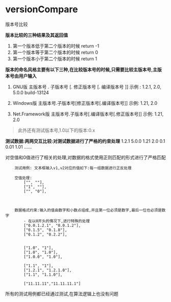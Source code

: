 # versionCompare
版本号比较


**版本比较的三种结果及其返回值**

1. 第一个版本低于第二个版本的时候 return -1
2. 第一个版本等于第二个版本的时候 return 0
3. 第一个版本小于第二个版本的时候 return 1


**版本的命名风格主要有以下三种,在比较版本号的时候,只需要比较主版本号,主版本号由用户输入**

1. GNU版
主版本号 . 子版本号 [. 修正版本号 [. 编译版本号 ]]
示例 : 1.2.1, 2.0, 5.0.0 build-13124

2. Windows版
主版本号.子版本号[修正版本号[.编译版本号]]
示例: 1.21, 2.0

3. Net.Framework版
主版本号.子版本号[.编译版本号[.修正版本号]]
示例: 1.21, 2.0

> 此外还有测试版本号,1.0以下的版本:0.x

**测试数据:两两交互比较:对测试数据进行了严格的约束处理**
1.2.1  5.0.0  1.21   2.0   0.1  0.01   1.01
......

对空值和0值进行了相关的处理,对数据的格式使用正则匹配的形式进行了严格匹配

        测试用例: 文本框输入v1,v2对应的值如下:每一组数据进行正反处理

        空值处理:
            ["", ""],
            ["1", ""],
            ["", "0"],



        数据格式约束:输入的值由数字和小数点组成,并且第一位必须是数字,最后一位也必须是数字
            - 在以0开头的情况下,进行特殊的处理
            ["0.0.1.2.1", "0.0.1.2"],
            ["0.1.5", "0.1.8"],
            ["0.1.2", "0.2.2"],
            

            ["1.0", "1"],
            ["1.0", "1.0"],
            ["1.0.0", "1.0"],

            ["1.1", "1"],
            ["1.2.1", "1.2.1.0"],
            ["1.1", "1.1.0"],

            ["11.11.11","11.11.11.1"]


所有的测试用例都已经通过测试,在算法逻辑上也没有问题